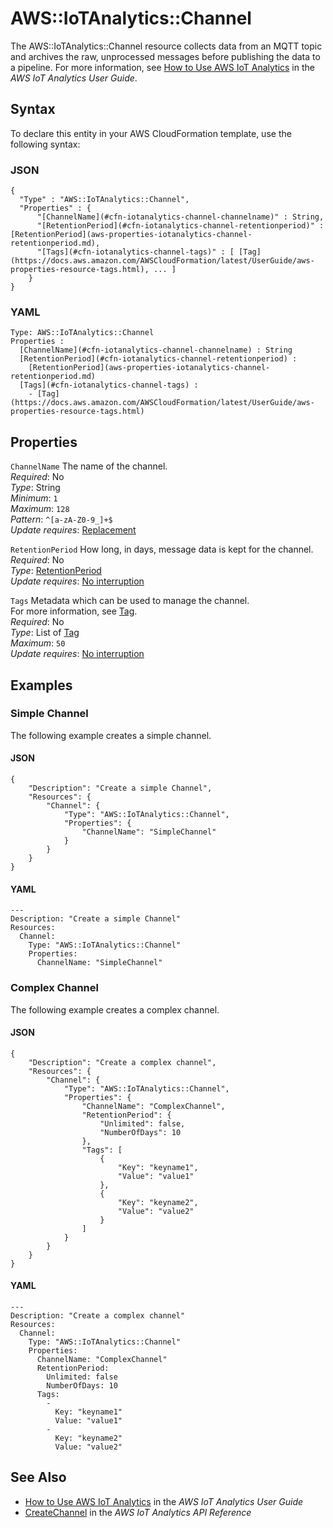 # AWS::IoTAnalytics::Channel<a name="aws-resource-iotanalytics-channel"></a>

The AWS::IoTAnalytics::Channel resource collects data from an MQTT topic and archives the raw, unprocessed messages before publishing the data to a pipeline\. For more information, see [ How to Use AWS IoT Analytics](https://docs.aws.amazon.com/iotanalytics/latest/userguide/welcome.html#aws-iot-analytics-how) in the *AWS IoT Analytics User Guide*\. 

## Syntax<a name="aws-resource-iotanalytics-channel-syntax"></a>

To declare this entity in your AWS CloudFormation template, use the following syntax:

### JSON<a name="aws-resource-iotanalytics-channel-syntax.json"></a>

```
{
  "Type" : "AWS::IoTAnalytics::Channel",
  "Properties" : {
      "[ChannelName](#cfn-iotanalytics-channel-channelname)" : String,
      "[RetentionPeriod](#cfn-iotanalytics-channel-retentionperiod)" : [RetentionPeriod](aws-properties-iotanalytics-channel-retentionperiod.md),
      "[Tags](#cfn-iotanalytics-channel-tags)" : [ [Tag](https://docs.aws.amazon.com/AWSCloudFormation/latest/UserGuide/aws-properties-resource-tags.html), ... ]
    }
}
```

### YAML<a name="aws-resource-iotanalytics-channel-syntax.yaml"></a>

```
Type: AWS::IoTAnalytics::Channel
Properties : 
﻿  [ChannelName](#cfn-iotanalytics-channel-channelname) : String
﻿  [RetentionPeriod](#cfn-iotanalytics-channel-retentionperiod) : 
    [RetentionPeriod](aws-properties-iotanalytics-channel-retentionperiod.md)
﻿  [Tags](#cfn-iotanalytics-channel-tags) : 
    - [Tag](https://docs.aws.amazon.com/AWSCloudFormation/latest/UserGuide/aws-properties-resource-tags.html)
```

## Properties<a name="aws-resource-iotanalytics-channel-properties"></a>

`ChannelName`  <a name="cfn-iotanalytics-channel-channelname"></a>
The name of the channel\.  
*Required*: No  
*Type*: String  
*Minimum*: `1`  
*Maximum*: `128`  
*Pattern*: `^[a-zA-Z0-9_]+$`  
*Update requires*: [Replacement](https://docs.aws.amazon.com/AWSCloudFormation/latest/UserGuide/using-cfn-updating-stacks-update-behaviors.html#update-replacement)

`RetentionPeriod`  <a name="cfn-iotanalytics-channel-retentionperiod"></a>
How long, in days, message data is kept for the channel\.  
*Required*: No  
*Type*: [RetentionPeriod](aws-properties-iotanalytics-channel-retentionperiod.md)  
*Update requires*: [No interruption](https://docs.aws.amazon.com/AWSCloudFormation/latest/UserGuide/using-cfn-updating-stacks-update-behaviors.html#update-no-interrupt)

`Tags`  <a name="cfn-iotanalytics-channel-tags"></a>
Metadata which can be used to manage the channel\.  
For more information, see [Tag](https://docs.aws.amazon.com/AWSCloudFormation/latest/UserGuide/aws-properties-resource-tags.html)\.  
*Required*: No  
*Type*: List of [Tag](https://docs.aws.amazon.com/AWSCloudFormation/latest/UserGuide/aws-properties-resource-tags.html)  
*Maximum*: `50`  
*Update requires*: [No interruption](https://docs.aws.amazon.com/AWSCloudFormation/latest/UserGuide/using-cfn-updating-stacks-update-behaviors.html#update-no-interrupt)

## Examples<a name="aws-resource-iotanalytics-channel--examples"></a>

### Simple Channel<a name="aws-resource-iotanalytics-channel--examples--Simple_Channel"></a>

The following example creates a simple channel\.

#### JSON<a name="aws-resource-iotanalytics-channel--examples--Simple_Channel--json"></a>

```
{
    "Description": "Create a simple Channel",
    "Resources": {
        "Channel": {
            "Type": "AWS::IoTAnalytics::Channel",
            "Properties": {
                "ChannelName": "SimpleChannel"
            }
        }
    }
}
```

#### YAML<a name="aws-resource-iotanalytics-channel--examples--Simple_Channel--yaml"></a>

```
---
Description: "Create a simple Channel"
Resources:
  Channel:
    Type: "AWS::IoTAnalytics::Channel"
    Properties:
      ChannelName: "SimpleChannel"
```

### Complex Channel<a name="aws-resource-iotanalytics-channel--examples--Complex_Channel"></a>

The following example creates a complex channel\.

#### JSON<a name="aws-resource-iotanalytics-channel--examples--Complex_Channel--json"></a>

```
{
    "Description": "Create a complex channel",
    "Resources": {
        "Channel": {
            "Type": "AWS::IoTAnalytics::Channel",
            "Properties": {
                "ChannelName": "ComplexChannel",
                "RetentionPeriod": {
                    "Unlimited": false,
                    "NumberOfDays": 10
                },
                "Tags": [
                    {
                        "Key": "keyname1",
                        "Value": "value1"
                    },
                    {
                        "Key": "keyname2",
                        "Value": "value2"
                    }
                ]
            }
        }
    }
}
```

#### YAML<a name="aws-resource-iotanalytics-channel--examples--Complex_Channel--yaml"></a>

```
---
Description: "Create a complex channel"
Resources:
  Channel:
    Type: "AWS::IoTAnalytics::Channel"
    Properties:
      ChannelName: "ComplexChannel"
      RetentionPeriod:
        Unlimited: false
        NumberOfDays: 10
      Tags:
        -
          Key: "keyname1"
          Value: "value1"
        -
          Key: "keyname2"
          Value: "value2"
```

## See Also<a name="aws-resource-iotanalytics-channel--seealso"></a>
+  [How to Use AWS IoT Analytics](https://docs.aws.amazon.com/iotanalytics/latest/userguide/welcome.html#aws-iot-analytics-how) in the *AWS IoT Analytics User Guide* 
+  [CreateChannel](https://docs.aws.amazon.com/iotanalytics/latest/APIReference/API_CreateChannel.html) in the *AWS IoT Analytics API Reference* 